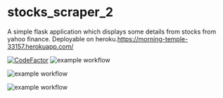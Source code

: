 # stocks_scraper_2
A simple flask application which displays some details from stocks from yahoo finance.
Deployable on heroku.https://morning-temple-33157.herokuapp.com/


[![CodeFactor](https://www.codefactor.io/repository/github/phillip2468/stocks_scraper_2/badge)](https://www.codefactor.io/repository/github/phillip2468/stocks_scraper_2)
![example workflow](https://github.com/github/phillip2468/stocks_scraper_2/workflows/test.yml/badge.svg)

![example workflow](https://github.com/phillip2468/stocks_scraper_2/workflows/main.yml/badge.svg)


![example workflow](https://github.com/github/docs/actions/workflows/main.yml/badge.svg)
